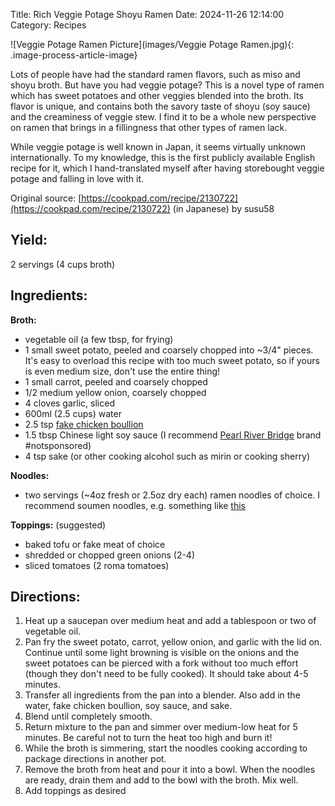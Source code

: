 Title: Rich Veggie Potage Shoyu Ramen
Date: 2024-11-26 12:14:00
Category: Recipes

![Veggie Potage Ramen Picture](images/Veggie Potage Ramen.jpg){: .image-process-article-image}

Lots of people have had the standard ramen flavors, such as miso and shoyu broth.  But have you had veggie potage?  This is a novel type of ramen which has sweet potatoes and other veggies blended into the broth. Its flavor is unique, and contains both the savory taste of shoyu (soy sauce) and the creaminess of veggie stew. I find it to be a whole new perspective on ramen that brings in a fillingness that other types of ramen lack.

While veggie potage is well known in Japan, it seems virtually unknown internationally.  To my knowledge, this is the first publicly available English recipe for it, which I hand-translated myself after having storebought veggie potage and falling in love with it.

Original source: [https://cookpad.com/recipe/2130722](https://cookpad.com/recipe/2130722) (in Japanese) by susu58


## Yield: 
2 servings (4 cups broth)

## Ingredients:

**Broth:**

- vegetable oil (a few tbsp, for frying)
- 1 small sweet potato, peeled and coarsely chopped into ~3/4" pieces. It's easy to overload this recipe with too much sweet potato, so if yours is even medium size, don't use the entire thing!
- 1 small carrot, peeled and coarsely chopped
- 1/2 medium yellow onion, coarsely chopped
- 4 cloves garlic, sliced
- 600ml (2.5 cups) water
- 2.5 tsp [fake chicken boullion](https://www.amazon.com/Better-Than-Bouillon-Chicken-Certified/dp/B000N7YKQK)
- 1.5 tbsp Chinese light soy sauce (I recommend [Pearl River Bridge](https://www.amazon.com/Pearl-River-Bridge-Bottle-Superior/dp/B07PGWZCT6?crid=2NJOOT6Y9ZI1C&dib=eyJ2IjoiMSJ9.g2vlZTl10wZFaszcGY_sWlFMLgbwuZ9AXIBj-4nd3vJylQahbPV_1gcYBAklBH6_8o-iheDSxnpxudmKXzKHcXgwymwzxGGqqcpxjjjAx9SyfZB7w0Y9W0zEgx-zZQGKmF6Zn1CKqSbOuIQorXtJHjNdxTi57WPweNSnhnyamLHrmW49GH-jyydL9TohO6KRbqhMIuaY74xr6lSW7JXAMgFy94Ab0O1Yy1wEapmhpkmXuNDfIehIi9swtlAKbVMwFW1aZhv2Wn6Jjetqrb7ct38M3-RN_XCRm6Eo7dVCxDE.Gtv79NCpWAzLktQCxovZ5piKCUtJtrwrRK6P4cmhXGw&dib_tag=se&keywords=pearl+river+bridge+light+soy+sauce&qid=1732653233&sprefix=pearl+river+%2Caps%2C173&sr=8-2) brand #notsponsored)
- 4 tsp sake (or other cooking alcohol such as mirin or cooking sherry)

**Noodles:**

- two servings (~4oz fresh or 2.5oz dry each) ramen noodles of choice.  I recommend soumen noodles, e.g. something like [this](https://www.amazon.com/JFC-Dried-Tomoshiraga-Noodles-16-Ounce/dp/B000SIGCL0?dib=eyJ2IjoiMSJ9.S4J9I2X_XvstvlJY4e-dXwfeEMMnafUkpcduKhiwUDforrasBNlnJVIR8sEhTEBKqvpgIS_YzsngoQrNhj3572gbefTlymrvu61uks0RMsTXARyipgI6OeMQjLwk4_FM0mUxsfG2wXkfU9gxMPUUdPNIgdOamR1ESOApBHavSC56nd3X06ATzgTkPe54Ob0tFEZndhPRBLMN06ePZ1xJmseDewboZ-AqJPStTb3Gb_8gFqi_wOk6QKUueiGlkIk5UE-VdOynNNqMTV42_-KEf9lylwqJk7hffhitBDe7DeQ.vVDvTfUW40m3QrD6HvDZGvzPxKT_Nup21SmzfNUCKKc&dib_tag=se&keywords=Somen+Noodles&qid=1732653190&sr=8-4) 

**Toppings:** (suggested)

- baked tofu or fake meat of choice
- shredded or chopped green onions (2-4)
- sliced tomatoes (2 roma tomatoes)

## Directions:

1. Heat up a saucepan over medium heat and add a tablespoon or two of vegetable oil.
2. Pan fry the sweet potato, carrot, yellow onion, and garlic with the lid on. Continue until some light browning is visible on the onions and the sweet potatoes can be pierced with a fork without too much effort (though they don't need to be fully cooked). It should take about 4-5 minutes.
3. Transfer all ingredients from the pan into a blender.  Also add in the water, fake chicken boullion, soy sauce, and sake.
4. Blend until completely smooth.
5. Return mixture to the pan and simmer over medium-low heat for 5 minutes.  Be careful not to turn the heat too high and burn it!
6. While the broth is simmering, start the noodles cooking according to package directions in another pot.
8. Remove the broth from heat and pour it into a bowl.  When the noodles are ready, drain them and add to the bowl with the broth.  Mix well.
9. Add toppings as desired
